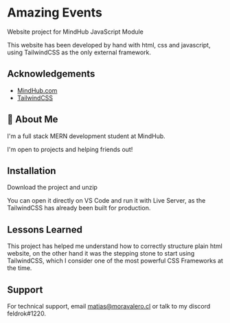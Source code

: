 
# Amazing Events

Website project for MindHub JavaScript Module

This website has been developed by hand with html, css and javascript, using TailwindCSS as the only external framework.


## Acknowledgements

 - [MindHub.com](https://mindhubweb.com/)
 - [TailwindCSS](https://tailwindcss.com/)


## 🚀 About Me
I'm a full stack MERN development student at MindHub.

I'm open to projects and helping friends out!
## Installation

Download the project and unzip

You can open it directly on VS Code and run it with Live Server, as the TailwindCSS has already been built for production.
## Lessons Learned

This project has helped me understand how to correctly structure plain html website, on the other hand it was the stepping stone to start using TailwindCSS, which I consider one of the most powerful CSS Frameworks at the time.
## Support

For technical support, email matias@moravalero.cl or talk to my discord feldrok#1220.